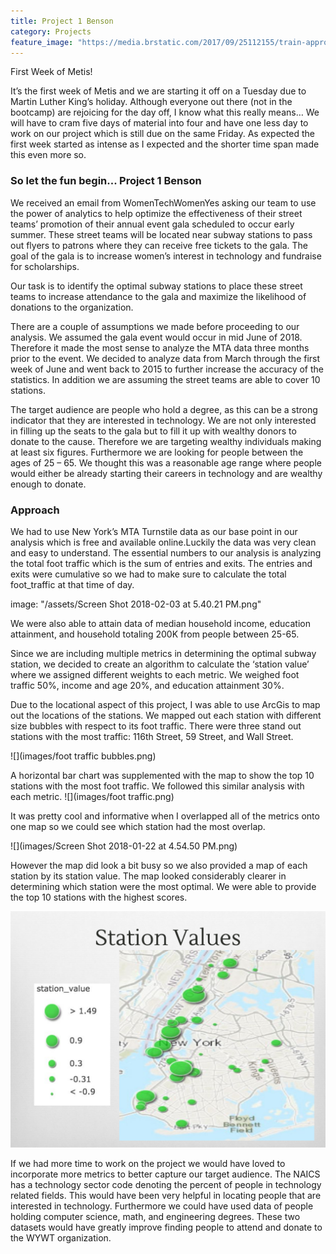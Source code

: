 ```yaml
---
title: Project 1 Benson
category: Projects
feature_image: "https://media.brstatic.com/2017/09/25112155/train-approaching-subway-station-queens-new-york-city-mst.jpg"
---
```


First Week of Metis!

It’s the first week of Metis and we are starting  it off on a Tuesday due to Martin Luther King’s holiday. Although everyone out there (not in the bootcamp) are rejoicing for the day off, I know what this really means… We will have to cram five days of  material into four and have one less day to work on our project which is still due on the same Friday. As expected the first week started as intense as I expected and the shorter time span made this even more so. 


<!-- more -->

### So let the fun begin... Project 1 Benson

We received an email from WomenTechWomenYes asking our team to use the power of analytics to help optimize the effectiveness of their street teams’ promotion of their annual event gala scheduled to occur early summer. These street teams will be located near subway stations to pass out flyers to patrons where they can receive free tickets to the gala. The goal of the gala is to increase women’s interest in technology and fundraise for scholarships. 

Our task is to identify the optimal subway stations to place these street teams to increase attendance to the gala and maximize the likelihood of donations to the organization.


There are a couple of assumptions we made before proceeding to our analysis. We assumed the gala event would occur in mid June of 2018. Therefore it made the most sense to analyze the MTA data three months prior to the event.  We decided to analyze data from March through the first week of June and went back to 2015 to further increase the accuracy of the statistics.  In addition we are assuming the street teams are able to cover 10 stations.

The target audience are people who hold a degree, as this can be a strong indicator that they are interested in technology. We are not only interested in filling up the seats to the gala but to fill it up with wealthy donors to donate to the cause. Therefore we are targeting wealthy individuals making at least six figures. Furthermore we are looking for people between the ages of 25 – 65. We thought this was a reasonable age range where people would either be already starting their careers in technology and are wealthy enough to donate. 

### Approach

We had to use New York’s MTA Turnstile data as our base point in our analysis which is free and available online.Luckily the data was very clean and easy to understand. The essential numbers to our analysis is analyzing the total foot traffic which is the sum of entries and exits. The entries and exits were cumulative so we had to make sure to calculate the total foot_traffic at that time of day.

image: "/assets/Screen Shot 2018-02-03 at 5.40.21 PM.png"



We were also able to attain data of median household income, education attainment, and household totaling 200K from people between 25-65.

Since we are including multiple metrics in determining the optimal subway station, we decided to create an algorithm to calculate the ‘station value’ where we assigned different weights to each metric.
We weighed foot traffic 50%, income and age 20%, and education attainment 30%.

Due to the locational aspect of this project, I was able to use ArcGis to map out the locations of the stations.  We mapped out each station with different size bubbles with respect to its foot traffic. There were three stand out stations with the most traffic: 116th Street, 59 Street, and Wall Street. 


![](images/foot traffic bubbles.png)

A horizontal bar chart was supplemented with the map to show the top 10 stations with the most foot traffic. We followed this similar analysis with each metric. 
![](images/foot traffic.png)



It was pretty cool and informative when I overlapped all of the metrics onto one map so we could see which station had the most overlap.

![](images/Screen Shot 2018-01-22 at 4.54.50 PM.png)

However the map did look a bit busy so we also provided a map of each station by its station value. The map looked considerably clearer in determining which station were the most optimal. We were able to provide the top 10 stations with the highest scores. 

![](images/station.png)

If we had more time to work on the project we would have loved to incorporate more metrics to better capture our target audience.  The NAICS has a technology sector code denoting the percent of people in technology related fields. This would have been very helpful in locating people that are interested in technology. Furthermore we could have used data of people holding computer science, math, and engineering degrees. These two datasets would have greatly improve finding people to attend and donate to the WYWT organization. 




